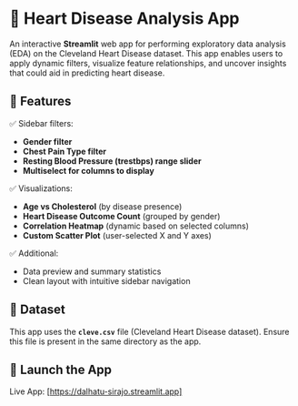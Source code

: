 # 💓 Heart Disease Analysis App

An interactive **Streamlit** web app for performing exploratory data analysis (EDA) on the Cleveland Heart Disease dataset. This app enables users to apply dynamic filters, visualize feature relationships, and uncover insights that could aid in predicting heart disease.

## 🧩 Features

✅ Sidebar filters:
- **Gender filter**
- **Chest Pain Type filter**
- **Resting Blood Pressure (trestbps) range slider**
- **Multiselect for columns to display**

✅ Visualizations:
- **Age vs Cholesterol** (by disease presence)
- **Heart Disease Outcome Count** (grouped by gender)
- **Correlation Heatmap** (dynamic based on selected columns)
- **Custom Scatter Plot** (user-selected X and Y axes)

✅ Additional:
- Data preview and summary statistics
- Clean layout with intuitive sidebar navigation

## 📁 Dataset

This app uses the **`cleve.csv`** file (Cleveland Heart Disease dataset). Ensure this file is present in the same directory as the app.

## 🚀 Launch the App

Live App: [https://dalhatu-sirajo.streamlit.app]
